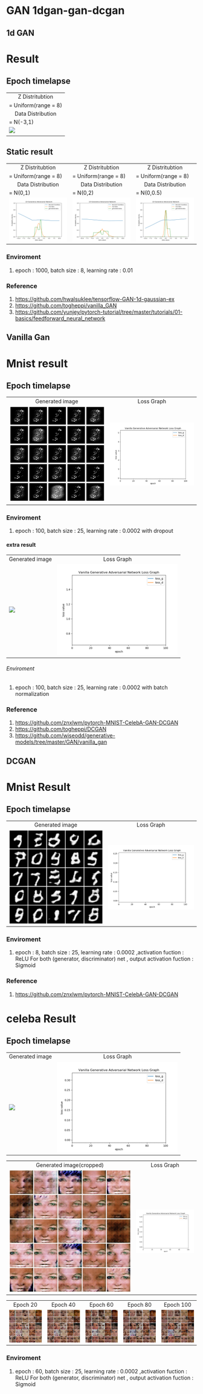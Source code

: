 GAN 1dgan-gan-dcgan
======================


1d GAN
---------

# Result
## Epoch timelapse

<table align='center'>
<tr align='center'>
 <td> Z Distritubtion</td>
 </tr>
 <tr>
 <td> = Uniform(range = 8) </td>
 </tr>
<tr align='center'>
 <td> Data Distribution </td>
  </tr>
 <tr>
 <td> = N(-3,1) </td>
 </tr>
<tr>
 <td><img src = 'img/1dgan.gif'> </td>
</tr>
</table>

## Static result


<table align='center'>
<tr align='center'>
 <td> Z Distritubtion</td>
 <td> Z Distritubtion</td>
 <td> Z Distritubtion</td>
 </tr>
 <tr>
 <td> = Uniform(range = 8) </td>
  <td> = Uniform(range = 8) </td>
  <td> = Uniform(range = 8) </td>
 </tr>
<tr align='center'>
 <td> Data Distribution </td>
  <td> Data Distribution </td>
  <td> Data Distribution </td>
  </tr>
 <tr>
 <td> = N(0,1) </td>
   <td> = N(0,2) </td>
   <td> = N(0,0.5) </td>
 </tr>
<tr>
 <td><img src = 'img/1dgan_1.png' ></td>
   <td><img src = 'img/1dgan_2.png'> </td>
     <td><img src = 'img/1dgan_0.5.png'> </td>
</tr>
</table>

### Enviroment
1. epoch : 1000, batch size : 8, learning rate : 0.01

### Reference
1. https://github.com/hwalsuklee/tensorflow-GAN-1d-gaussian-ex
2. https://github.com/togheppi/vanilla_GAN
3. https://github.com/yunjey/pytorch-tutorial/tree/master/tutorials/01-basics/feedforward_neural_network


Vanilla Gan
------------------

# Mnist result
## Epoch timelapse

<table align='center'>
<tr align='center'>
 <td> Generated image</td>
 <td> Loss Graph </td>
 </tr>
<tr>
 <td><img src = 'img/gan_mnist.gif'> </td>
 <td><img src = 'img/gan_mnist_loss.gif'></td>
</tr>
</table>

### Enviroment
1. epoch : 100, batch size : 25, learning rate : 0.0002 with dropout

#### extra result

<table align='center'>
<tr align='center'>
 <td> Generated image</td>
 <td> Loss Graph </td>
 </tr>
<tr>
 <td><img src = 'img/gan_bn_mnist.gif'> </td>
 <td><img src = 'img/gan_bn_mnist_loss.gif'></td>
</tr>
</table>

###### Enviroment
1. epoch : 100, batch size : 25, learning rate : 0.0002 with batch normalization

### Reference
1. https://github.com/znxlwm/pytorch-MNIST-CelebA-GAN-DCGAN
2. https://github.com/togheppi/DCGAN
3. https://github.com/wiseodd/generative-models/tree/master/GAN/vanilla_gan



DCGAN
-----------------

# Mnist Result
## Epoch timelapse

<table align='center'>
<tr align='center'>
 <td> Generated image</td>
 <td> Loss Graph </td>
 </tr>
<tr>
 <td><img src = 'img/dcgan_mnist_fixed_ani.gif'> </td>
 <td><img src = 'img/dcgan_mnist_loss.gif'></td>
</tr>
</table>

### Enviroment
1. epoch : 8, batch size : 25, learning rate : 0.0002 ,activation fuction : ReLU For 
both (generator, discriminator) net , output activation fuction : Sigmoid

### Reference
1. https://github.com/znxlwm/pytorch-MNIST-CelebA-GAN-DCGAN

# celeba Result
## Epoch timelapse

<table align='center'>
<tr align='center'>
 <td> Generated image</td>
 <td> Loss Graph </td>
 </tr>
<tr>
 <td><img src = 'img/dcgan_celeba.gif'> </td>
 <td><img src = 'img/dcgan_celeba_loss.gif'></td>
</tr>
</table> 

<table align='center'>
<tr align='center'>
 <td> Generated image(cropped)</td>
 <td> Loss Graph </td>
 </tr>
<tr>
 <td><img src = 'img/cropped_output.gif'> </td>
 <td><img src = 'img/cropped_celeba_loss.gif'></td>
</tr>
</table> 

<table align='center'>
<tr align='center'>
 <td> Epoch 20 </td>
<td> Epoch 40 </td>
<td> Epoch 60 </td>
<td> Epoch 80 </td>
<td> Epoch 100 </td>
 </tr>
<tr>
 <td><img src = 'img/dcgan_e20.png'> </td>
 <td><img src = 'img/dcgan_e40.png'></td>
 <td><img src = 'img/dcgan_e60.png'> </td>
 <td><img src = 'img/dcgan_e80.png'> </td>
 <td><img src = 'img/dcgan_e100.png'> </td>
</tr>
</table>

### Enviroment
1. epoch : 60, batch size : 25, learning rate : 0.0002 ,activation fuction : ReLU For 
both (generator, discriminator) net , output activation fuction : Sigmoid

